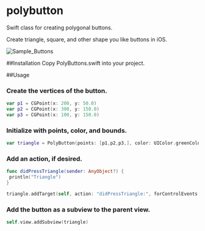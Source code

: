 # polybutton
Swift class for creating polygonal buttons.

Create triangle, square, and other shape you like buttons in iOS.

![Sample_Buttons](https://github.com/benjaminhass/polybutton/blob/master/Screenshots/Sample_Poly_Buttons.png)

##Installation
Copy PolyButtons.swift into your project.

##Usage

### Create the vertices of the button.

```swift
var p1 = CGPoint(x: 200, y: 50.0)
var p2 = CGPoint(x: 300, y: 150.0)
var p3 = CGPoint(x: 100, y: 150.0)
```
### Initialize with points, color, and bounds.

```swift
var triangle = PolyButton(points: [p1,p2,p3,], color: UIColor.greenColor(), frame: self.view.bounds)
```

### Add an action, if desired.

```swift
func didPressTriangle(sender: AnyObject?) {
 println("Triangle")
}

triangle.addTarget(self, action: "didPressTriangle:", forControlEvents: UIControlEvents.TouchUpInside)
```

### Add the button as a subview to the parent view.

```swift
self.view.addSubview(triangle)
```
